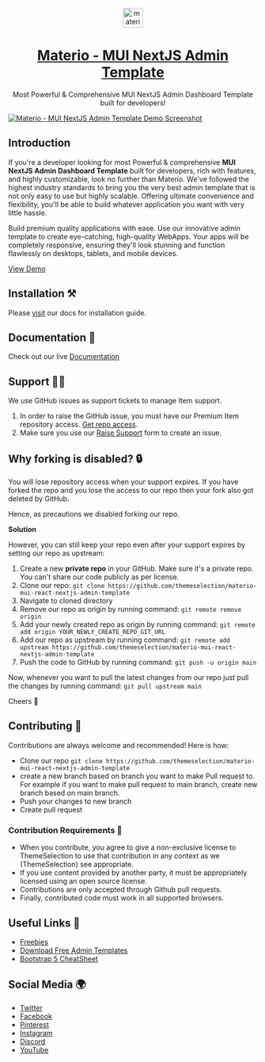 <p align="center"></p>

<p align="center">
   <a href="https://themeselection.com/item/materio-mui-react-nextjs-admin-template" target="_blank">
      <img src="https://cdn.jsdelivr.net/gh/themeselection/ts-assets/materio/logo/logo.png" alt="materio-logo" width="40px" height="auto">
   </a>
</p>

<h1 align="center">
   <a href="https://themeselection.com/item/materio-mui-react-nextjs-admin-template" target="_blank" align="center">
      Materio - MUI NextJS Admin Template
   </a>
</h1>

<p align="center">Most Powerful & Comprehensive MUI NextJS Admin Dashboard Template built for developers!</p>

[![Materio - MUI NextJS Admin Template Demo Screenshot](https://cdn.jsdelivr.net/gh/themeselection/ts-assets/materio/materio-mui-nextjs-admin-template/banner/banner.png)](https://themeselection.com/item/materio-mui-react-nextjs-admin-template)

## Introduction

If you're a developer looking for most Powerful & comprehensive **MUI NextJS Admin Dashboard Template** built for developers, rich with features, and highly customizable, look no further than Materio. We've followed the highest industry standards to bring you the very best admin template that is not only easy to use but highly scalable. Offering ultimate convenience and flexibility, you'll be able to build whatever application you want with very little hassle.

Build premium quality applications with ease. Use our innovative admin template to create eye-catching, high-quality WebApps. Your apps will be completely responsive, ensuring they'll look stunning and function flawlessly on desktops, tablets, and mobile devices.

[View Demo](https://themeselection.com/item/materio-mui-react-nextjs-admin-template)

## Installation ⚒️

Please [visit](https://demos.themeselection.com/materio-mui-react-nextjs-admin-template/documentation/docs/guide/overview/installation) our docs for installation guide.

## Documentation 📜

Check out our live [Documentation](https://demos.themeselection.com/materio-mui-react-nextjs-admin-template/documentation)

## Support 👨‍💻

We use GitHub issues as support tickets to manage Item support.

1. In order to raise the GitHub issue, you must have our Premium Item repository access. [Get repo access](https://tools.themeselection.com/github/github-access).
2. Make sure you use our [Raise Support](https://tools.themeselection.com/github/raise-support) form to create an issue.

## Why forking is disabled? 🔒

You will lose repository access when your support expires. If you have forked the repo and you lose the access to our repo then your fork also got deleted by GitHub.

Hence, as precautions we disabled forking our repo.

**Solution**

However, you can still keep your repo even after your support expires by setting our repo as upstream:

1. Create a new **private repo** in your GitHub. Make sure it's a private repo. You can't share our code publicly as per license.
2. Clone our repo: `git clone https://github.com/themeselection/materio-mui-react-nextjs-admin-template`
3. Navigate to cloned directory
4. Remove our repo as origin by running command: `git remote remove origin`
5. Add your newly created repo as origin by running command: `git remote add origin YOUR_NEWLY_CREATE_REPO_GIT_URL`
6. Add our repo as upstream by running command: `git remote add upstream https://github.com/themeselection/materio-mui-react-nextjs-admin-template`
7. Push the code to GitHub by running command: `git push -u origin main`

Now, whenever you want to pull the latest changes from our repo just pull the changes by running command: `git pull upstream main`

Cheers 🥂

## Contributing 🦸

Contributions are always welcome and recommended! Here is how:

- Clone our repo `git clone https://github.com/themeselection/materio-mui-react-nextjs-admin-template`
- create a new branch based on branch you want to make Pull request to. For example if you want to make pull request to main branch, create new branch based on main branch.
- Push your changes to new branch
- Create pull request

### Contribution Requirements 🧰

- When you contribute, you agree to give a non-exclusive license to ThemeSelection to use that contribution in any context as we (ThemeSelection) see appropriate.
- If you use content provided by another party, it must be appropriately licensed using an open source license.
- Contributions are only accepted through Github pull requests.
- Finally, contributed code must work in all supported browsers.

## Useful Links 🎁

* [Freebies](https://themeselection.com/products/category/download-free-admin-templates/)
* [Download Free Admin Templates](https://themeselection.com/products/category/download-free-admin-templates/)
* [Bootstrap 5 CheatSheet](https://bootstrap-cheatsheet.themeselection.com/)

## Social Media :earth_africa:

- [Twitter](https://twitter.com/Theme_Selection)
- [Facebook](https://www.facebook.com/ThemeSelections/)
- [Pinterest](https://pinterest.com/themeselect/)
- [Instagram](https://www.instagram.com/themeselection/)
- [Discord](https://discord.gg/kBHkY7DekX)
- [YouTube](https://www.youtube.com/channel/UCuryo5s0CW4aP83itLjIdZg)
